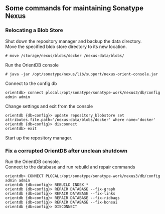 
## Some commands for maintaining Sonatype Nexus

### Relocating a Blob Store

Shut down the repository manager and backup the data directory.  
Move the specified blob store directory to its new location.

```console
# move /storage/nexus/blobs/docker /nexus-data/blobs/
```

Run the OrientDB console
```console
# java -jar /opt/sonatype/nexus/lib/support/nexus-orient-console.jar
```

Connect to the config db
```text
orientdb> connect plocal:/opt/sonatype/sonatype-work/nexus3/db/config admin admin
```

Change settings and exit from the console
```text
orientdb {db=config}> update repository_blobstore set attributes.file.path='/nexus-data/blobs/docker' where name='docker'
orientdb {db=config}> disconnect
orientdb> exit
```

Start up the repository manager.

### Fix a corrupted OrientDB after unclean shutdown

Run the OrientDB console.  
Connect to the database and run rebuild and repair commands
```text
orientdb> CONNECT PLOCAL:/opt/sonatype/sonatype-work/nexus3/db/config admin admin
orientdb {db=config}> REBUILD INDEX *
orientdb {db=config}> REPAIR DATABASE --fix-graph
orientdb {db=config}> REPAIR DATABASE --fix-links
orientdb {db=config}> REPAIR DATABASE --fix-ridbags
orientdb {db=config}> REPAIR DATABASE --fix-bonsai
orientdb {db=config}> DISCONNECT
```
